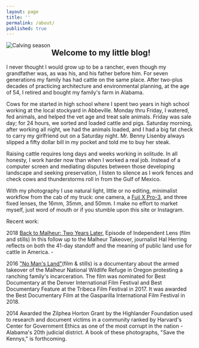 ```yaml
---
layout: page
title: ''
permalink: /about/
published: true
---
```


<img src="https://jonbcarroll.s3.us-east-2.amazonaws.com/ME.jpg" align="left" alt="Calving season"/> 

    

<h2>Welcome to my little blog!</h2>
I never thought I would grow up to be a rancher, even though my grandfather was, as was his, and his father before him. For seven generations my family has had cattle on the same place.
After two-plus decades of practicing architecture and environmental planning, at the age of 54, I retired and bought my family's farm in Alabama.
<p> 
     Cows for me started in high school where I spent two years in high school working at the local stockyard in Abbeville. Monday thru Friday, I watered, fed animals, and helped the vet age and treat sale animals. Friday was sale day; for 24 hours, we sorted and loaded cattle and pigs. 
Saturday morning, after working all night, we had the animals loaded, and I had a big fat check to carry my girlfriend out on a Saturday night. Mr. Benny Lisenby always slipped a fifty dollar bill in my pocket and told me to buy her steak.
  <p>Raising cattle requires long days and weeks working in solitude. In all honesty, I work harder now than when I worked a real job. Instead of a computer screen and mediating disputes between those developing landscape and seeking preservation, I listen to silence as I work fences and check cows and thunderstorms roll in from the Gulf of Mexico. 
      <p>
With my photography I use natural light, little or no editing, minimalist workflow from the cab of my truck: one camera, a <a href="https://fujifilm-x.com/en-us/x-pro3/"> Fuji X Pro-3</a>, and three fixed lenses, the 16mm, 35mm, and 50mm. I make no effort to market myself, just word of mouth or if you stumble upon this site or Instagram.
<p>

Recent work:
      
<p>2018 <a href="https://www.pbssocal.org/shows/independent-lens/clip/back-malheur-two-years-later-0o4iek">Back to Malheur: Two Years Later</a>, Episode of Independent Lens (film and stills) In this follow up to the Malheur Takeover, journalist Hal Herring reflects on both the 41-day standoff and the meaning of public land use for cattle in America. -
<p>2016 <a href="https://www.pbs.org/independentlens/documentaries/no-mans-land/">"No Man's Land"</a>(film & stills) is a documentary about the armed takeover of the Malheur National Wildlife Refuge in Oregon protesting a ranching family's incarceration. The film was nominated for Best Documentary at the Denver International Film Festival and Best Documentary Feature at the Tribeca Film Festival in 2017. It was awarded the Best Documentary Film at the Gasparilla International Film Festival in 2018. 
<p>2014 Awarded the Zilphea Horton Grant by the Highlander Foundation used to research and document victims in a community ranked by Harvard's Center for Government Ethics as one of the most corrupt in the nation - Alabama's 20th judicial district. A book of these photographs, "Save the Kennys," is forthcoming.





